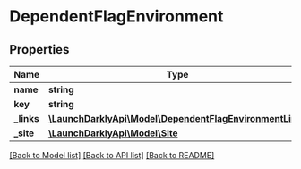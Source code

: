 # DependentFlagEnvironment

## Properties
Name | Type | Description | Notes
------------ | ------------- | ------------- | -------------
**name** | **string** |  | [optional] 
**key** | **string** |  | [optional] 
**_links** | [**\LaunchDarklyApi\Model\DependentFlagEnvironmentLinks**](DependentFlagEnvironmentLinks.md) |  | [optional] 
**_site** | [**\LaunchDarklyApi\Model\Site**](Site.md) |  | [optional] 

[[Back to Model list]](../README.md#documentation-for-models) [[Back to API list]](../README.md#documentation-for-api-endpoints) [[Back to README]](../README.md)


